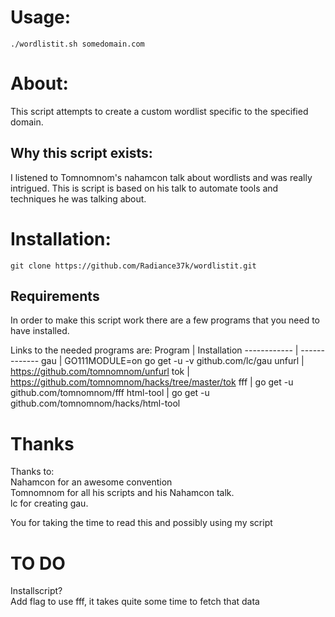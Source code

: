 # Usage:
`./wordlistit.sh somedomain.com`

# About:
This script attempts to create a custom wordlist specific to the specified domain.

## Why this script exists:
I listened to Tomnomnom's nahamcon talk about wordlists and was really intrigued. This is script is based on his talk to automate tools and techniques he was talking about.

# Installation:
`git clone https://github.com/Radiance37k/wordlistit.git`

## Requirements
In order to make this script work there are a few programs that you need to have installed.

Links to the needed programs are:
Program | Installation
------------ | -------------
gau | GO111MODULE=on go get -u -v github.com/lc/gau
unfurl | https://github.com/tomnomnom/unfurl
tok | https://github.com/tomnomnom/hacks/tree/master/tok
fff | go get -u github.com/tomnomnom/fff
html-tool | go get -u github.com/tomnomnom/hacks/html-tool

# Thanks
Thanks to:\
Nahamcon for an awesome convention\
Tomnomnom for all his scripts and his Nahamcon talk.\
lc for creating gau.

You for taking the time to read this and possibly using my script

# TO DO
Installscript?\
Add flag to use fff, it takes quite some time to fetch that data
